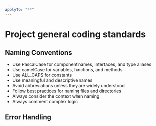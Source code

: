 ```yaml
---
applyTo: "**"
---
```

# Project general coding standards

## Naming Conventions
- Use PascalCase for component names, interfaces, and type aliases
- Use camelCase for variables, functions, and methods
- Use ALL_CAPS for constants
- Use meaningful and descriptive names
- Avoid abbreviations unless they are widely understood
- Follow best practices for naming files and directories
- Always consider the context when naming
- Always comment complex logic

## Error Handling